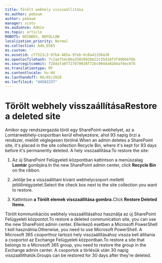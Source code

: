 ```yaml
---
title: Törölt webhely visszaállítása
ms.author: pebaum
author: pebaum
manager: scotv
ms.audience: Admin
ms.topic: article
ROBOTS: NOINDEX, NOFOLLOW
localization_priority: Normal
ms.collection: Adm_O365
ms.custom: ''
ms.assetid: cf7521c3-97b4-465a-97eb-6c0a41338a30
ms.openlocfilehash: 7c2ae754c86a3502092b622c55d18f3f4006bf8b
ms.sourcegitcommit: f28dafa0f727870038f72bc904da926daf4ec07b
ms.translationtype: MT
ms.contentlocale: hu-HU
ms.lasthandoff: 06/05/2020
ms.locfileid: "44582237"
---
```

# <a name="restore-a-deleted-site"></a><span data-ttu-id="939b0-102">Törölt webhely visszaállítása</span><span class="sxs-lookup"><span data-stu-id="939b0-102">Restore a deleted site</span></span>

<span data-ttu-id="939b0-103">Amikor egy rendszergazda töröl egy SharePoint-webhelyet, az a Lomtárwebhely-csoportban kerül elhelyezésre, ahol 93 napig őrzi a rendszer, mielőtt véglegesen törölné.</span><span class="sxs-lookup"><span data-stu-id="939b0-103">When an admin deletes a SharePoint site, it's placed in the site collection Recycle Bin, where it's kept for 93 days before it's permanently deleted.</span></span> <span data-ttu-id="939b0-104">A hely visszaállítása:</span><span class="sxs-lookup"><span data-stu-id="939b0-104">To restore the site:</span></span>
  
1. <span data-ttu-id="939b0-105">Az új SharePoint Felügyeleti központban kattintson a menüszalag **Lomtár** gombjára.</span><span class="sxs-lookup"><span data-stu-id="939b0-105">In the new SharePoint admin center, click **Recycle Bin** on the ribbon.</span></span> 
    
2. <span data-ttu-id="939b0-106">Jelölje be a visszaállítani kívánt webhelycsoport melletti jelölőnégyzetet.</span><span class="sxs-lookup"><span data-stu-id="939b0-106">Select the check box next to the site collection you want to restore.</span></span>
    
3. <span data-ttu-id="939b0-107">Kattintson **a Törölt elemek visszaállítása gombra.**</span><span class="sxs-lookup"><span data-stu-id="939b0-107">Click **Restore Deleted Items**.</span></span>
    
<span data-ttu-id="939b0-108">Törölt kommunikációs webhely visszaállításához használja az új SharePoint Felügyeleti központot.</span><span class="sxs-lookup"><span data-stu-id="939b0-108">To restore a deleted communication site, you can use the new SharePoint admin center.</span></span> <span data-ttu-id="939b0-109">Ellenkező esetben a Microsoft PowerShell t kell használnia.</span><span class="sxs-lookup"><span data-stu-id="939b0-109">Otherwise, you need to use Microsoft PowerShell.</span></span> <span data-ttu-id="939b0-110">A Microsoft 365 csoporthoz tartozó hely visszaállításához vissza kell állítania a csoportot az Exchange Felügyeleti központban.</span><span class="sxs-lookup"><span data-stu-id="939b0-110">To restore a site that belongs to a Microsoft 365 group, you need to restore the group in the Exchange admin center.</span></span> <span data-ttu-id="939b0-111">A csoportok a törlésük után 30 napig visszaállíthatók.</span><span class="sxs-lookup"><span data-stu-id="939b0-111">Groups can be restored for 30 days after they're deleted.</span></span>
  

